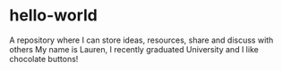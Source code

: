 # hello-world
A repository where I can store ideas, resources, share and discuss with others
My name is Lauren, I recently graduated University and I like chocolate buttons!
